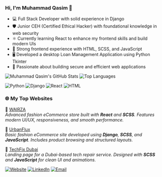 ### Hi, I'm Muhammad Qasim 👋

- 💻 Full Stack Developer with solid experience in Django  
- 🛡️ Junior CEH (Certified Ethical Hacker) with foundational knowledge in web security  
- ⚛️ Currently learning React to enhance my frontend skills and build modern UIs  
- 🎯 Strong frontend experience with HTML, SCSS, and JavaScript  
- 🖥️ Developed a desktop Loan Management Application using Python Tkinter  
- 🚀 Passionate about building secure and efficient web applications  

![Muhammad Qasim's GitHub Stats](https://github-readme-stats.vercel.app/api?username=mzr-qasim&show_icons=true&theme=tokyonight)
![Top Languages](https://github-readme-stats.vercel.app/api/top-langs/?username=mzr-qasim&layout=compact&theme=tokyonight)

![Python](https://img.shields.io/badge/Python-3776AB?style=for-the-badge&logo=python&logoColor=white)
![Django](https://img.shields.io/badge/Django-092E20?style=for-the-badge&logo=django&logoColor=white)
![React](https://img.shields.io/badge/React-20232A?style=for-the-badge&logo=react&logoColor=61DAFB)
![HTML](https://img.shields.io/badge/HTML5-E34F26?style=for-the-badge&logo=html5&logoColor=white)


### 🌐 My Top Websites

🔹 [WAIRZA](https://wearza.netlify.app/)  
*Advanced fashion eCommerce store built with **React** and **SCSS**. Features modern UI/UX, responsiveness, and smooth performance.*

🔹 [UrbanFlux](https://urbanflux.malikqasim.info/)  
*Basic fashion eCommerce site developed using **Django**, **SCSS**, and **JavaScript**. Includes product browsing and structured layouts.*

🔹 [TechFix Dubai](https://mzr-qasim.github.io/Techfix_Dubai/)  
*Landing page for a Dubai-based tech repair service. Designed with **SCSS** and **JavaScript** for clean UI and animations.*


[![Website](https://img.shields.io/badge/Website-%230077B5?style=for-the-badge&logo=google-chrome&logoColor=white)](https://www.malikqasim.info)
[![LinkedIn](https://img.shields.io/badge/LinkedIn-%230077B5?style=for-the-badge&logo=linkedin&logoColor=white)](https://www.linkedin.com/in/muhammad-qasim-a5ba3224a/)
[![Email](https://img.shields.io/badge/Email-D14836?style=for-the-badge&logo=gmail&logoColor=white)](mailto:your.malikqasim20051@gmail.com)



